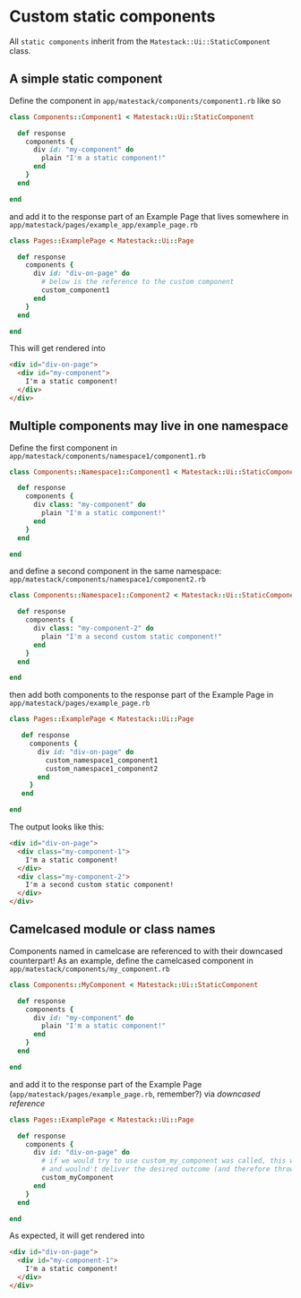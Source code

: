 # Custom static components

All `static components` inherit from the `Matestack::Ui::StaticComponent` class.

## A simple static component

Define the component in `app/matestack/components/component1.rb` like so

```ruby
class Components::Component1 < Matestack::Ui::StaticComponent

  def response
    components {
      div id: "my-component" do
        plain "I'm a static component!"
      end
    }
  end

end
```

and add it to the response part of an Example Page that lives somewhere in `app/matestack/pages/example_app/example_page.rb`

```ruby
class Pages::ExamplePage < Matestack::Ui::Page

  def response
    components {
      div id: "div-on-page" do
        # below is the reference to the custom component
        custom_component1
      end
    }
  end

end
```

This will get rendered into

```html
<div id="div-on-page">
  <div id="my-component">
    I'm a static component!
  </div>
</div>
```

## Multiple components may live in one namespace

Define the first component in `app/matestack/components/namespace1/component1.rb`

```ruby
class Components::Namespace1::Component1 < Matestack::Ui::StaticComponent

  def response
    components {
      div class: "my-component" do
        plain "I'm a static component!"
      end
    }
  end

end
```

and define a second component in the same namespace: `app/matestack/components/namespace1/component2.rb`

```ruby
class Components::Namespace1::Component2 < Matestack::Ui::StaticComponent

  def response
    components {
      div class: "my-component-2" do
        plain "I'm a second custom static component!"
      end
    }
  end

end
```

then add both components to the response part of the Example Page in `app/matestack/pages/example_page.rb`

```ruby
class Pages::ExamplePage < Matestack::Ui::Page

   def response
     components {
       div id: "div-on-page" do
         custom_namespace1_component1
         custom_namespace1_component2
       end
     }
   end

end
```  

The output looks like this:

```html
<div id="div-on-page">
  <div class="my-component-1">
    I'm a static component!
  </div>
  <div class="my-component-2">
    I'm a second custom static component!
  </div>
</div>
```

## Camelcased module or class names

Components named in camelcase  are referenced to with their downcased counterpart!
As an example, define the camelcased component in `app/matestack/components/my_component.rb`

```ruby
class Components::MyComponent < Matestack::Ui::StaticComponent

  def response
    components {
      div id: "my-component" do
        plain "I'm a static component!"
      end
    }
  end

end
```

and add it to the response part of the Example Page (`app/matestack/pages/example_page.rb`, remember?) via *downcased reference*

```ruby
class Pages::ExamplePage < Matestack::Ui::Page

  def response
    components {
      div id: "div-on-page" do
        # if we would try to use custom_my_component was called, this would refer to Components::My::Component
        # and woulnd't deliver the desired outcome (and therefore throw an error)
        custom_myComponent
      end
    }
  end

end
```

As expected, it will get rendered into

```html
<div id="div-on-page">
  <div id="my-component-1">
    I'm a static component!
  </div>
</div>
```
